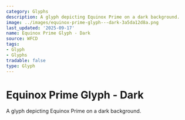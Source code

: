 ```yaml
---
category: Glyphs
description: A glyph depicting Equinox Prime on a dark background.
image: ../images/equinox-prime-glyph---dark-3a5da12d8a.png
last_updated: '2025-09-17'
name: Equinox Prime Glyph - Dark
source: WFCD
tags:
- Glyph
- Glyphs
tradable: false
type: Glyph
---
```


# Equinox Prime Glyph - Dark

A glyph depicting Equinox Prime on a dark background.

